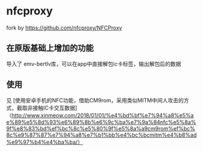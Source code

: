 # nfcproxy
fork by https://github.com/nfcproxy/NFCProxy

## 在原版基础上增加的功能

导入了 emv-bertlv库，可以在app中直接解包ic卡标签，输出解包后的数据

## 使用
见 [使用安卓手机的NFC功能，借助CM9rom，采用类似MITM中间人攻击的方式，截取非接触IC卡交互数据]（http://www.xinmeow.com/2018/01/01/%e4%bd%bf%e7%94%a8%e5%ae%89%e5%8d%93%e6%89%8b%e6%9c%ba%e7%9a%84nfc%e5%8a%9f%e8%83%bd%ef%bc%8c%e5%80%9f%e5%8a%a9cm9rom%ef%bc%8c%e9%87%87%e7%94%a8%e7%b1%bb%e4%bc%bcmitm%e4%b8%ad%e9%97%b4%e4%ba%ba/）

